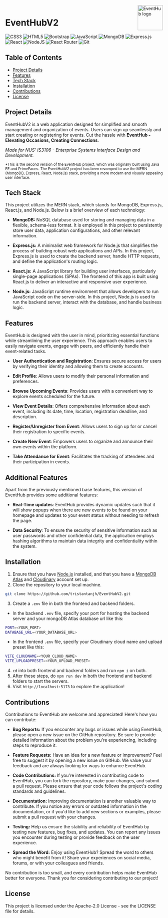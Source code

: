 <img src="/EMS/EMS-war/web/assets/images/logo.png" alt="EventHub logo" title="EventHub" align="right" height="80" />

# EventHubV2 <br/>
![CSS3](https://img.shields.io/badge/css3-%231572B6.svg?style=for-the-badge&logo=css3&logoColor=white) ![HTML5](https://img.shields.io/badge/html5-%23E34F26.svg?style=for-the-badge&logo=html5&logoColor=white) ![Bootstrap](https://img.shields.io/badge/bootstrap-%238511FA.svg?style=for-the-badge&logo=bootstrap&logoColor=white)
![JavaScript](https://img.shields.io/badge/javascript-%23323330.svg?style=for-the-badge&logo=javascript&logoColor=%23F7DF1E) ![MongoDB](https://img.shields.io/badge/MongoDB-%234ea94b.svg?style=for-the-badge&logo=mongodb&logoColor=white) ![Express.js](https://img.shields.io/badge/express.js-%23404d59.svg?style=for-the-badge&logo=express&logoColor=%2361DAFB) ![React](https://img.shields.io/badge/react-%2320232a.svg?style=for-the-badge&logo=react&logoColor=%2361DAFB) ![NodeJS](https://img.shields.io/badge/node.js-6DA55F?style=for-the-badge&logo=node.js&logoColor=white) ![React Router](https://img.shields.io/badge/React_Router-CA4245?style=for-the-badge&logo=react-router&logoColor=white) ![Git](https://img.shields.io/badge/git-%23F05033.svg?style=for-the-badge&logo=git&logoColor=white)

## Table of Contents

- [Project Details](#project-details)
- [Features](#features)
- [Tech Stack](#tech-stack)
- [Installation](#installation)
- [Contributions](#contributions)
- [License](#license)

## Project Details

EventHubV2 is a web application designed for simplified and smooth management and organization of events. Users can sign up seamlessly and start creating or registering for events.
Cut the hassle with **EventHub - Elevating Occasions, Creating Connections**.

_Made for NUS' IS3106 - Enterprise Systems Interface Design and Development._

<sup>*This is the second version of the EventHub project, which was originally built using Java EE and PrimeFaces. The EventHubV2 project has been revamped to use the MERN (MongoDB, Express, React, Node.js) stack, providing a more modern and visually appealing user interface.</sup>

## Tech Stack
This project utilizes the MERN stack, which stands for MongoDB, Express.js, React.js, and Node.js. Below is a brief overview of each technology:

- **MongoDB:** NoSQL database used for storing and managing data in a flexible, schema-less format. It is employed in this project to persistently store user data, application configurations, and other relevant information.
  
- **Express.js:** A minimalist web framework for Node.js that simplifies the process of building robust web applications and APIs. In this project, Express.js is used to create the backend server, handle HTTP requests, and define the application's routing logic.
  
- **React.js:** A JavaScript library for building user interfaces, particularly single-page applications (SPAs). The frontend of this app is built using React.js to deliver an interactive and responsive user experience.
  
- **Node.js:** JavaScript runtime environment that allows developers to run JavaScript code on the server-side. In this project, Node.js is used to run the backend server, interact with the database, and handle business logic.

## Features
EventHub is designed with the user in mind, prioritizing essential functions while streamlining the user experience. This approach enables users to easily navigate events, engage with peers, and efficiently handle their event-related tasks.

- **User Authentication and Registration**: Ensures secure access for users by verifying their identity and allowing them to create accounts.
  
- **Edit Profile**: Allows users to modify their personal information and preferences.
  
- **Browse Upcoming Events**: Provides users with a convenient way to explore events scheduled for the future.
  
- **View Event Details**: Offers comprehensive information about each event, including its date, time, location, registration deadline, and description.
  
- **Register/Unregister from Event**: Allows users to sign up for or cancel their registration to specific events.
  
- **Create New Event**: Empowers users to organize and announce their own events within the platform.
  
- **Take Attendance for Event**: Facilitates the tracking of attendees and their participation in events.

## Additional Features
Apart from the previously mentioned base features, this version of EventHub provides some additional features:

- **Real-Time updates**: EventHub provides dynamic updates such that it will show popups when there are new events to be found on your homepage and updates to your event status without needing to refresh the page.

- **Data Security**: To ensure the security of sensitive information such as user passwords and other confidential data, the application employs hashing algorithms to maintain data integrity and confidentiality within the system.

## Installation
1. Ensure that you have [Node.js](https://nodejs.org/en) installed, and that you have a [MongoDB Atlas](https://www.mongodb.com/atlas/database) and [Cloudinary](https://cloudinary.com/) account set up.
2.	Clone the repository to your local machine.
```bash
git clone https://github.com/tristantanjh/EventHubV2.git
```
3.	Create a `.env` file in both the frontend and backend folders.
  - In the backend `.env` file, specify your port for hosting the backend server and your mongoDB Atlas database url like this:
```bash
PORT=<YOUR_PORT>
DATABASE_URL=<YOUR_DATABASE_URL>
```
  - In the frontend `.env` file, specify your Cloudinary cloud name and upload preset like this:
```bash
VITE_CLOUDNAME=<YOUR_CLOUD_NAME>
VITE_UPLOADPRESET=<YOUR_UPLOAD_PRESET>
```
4.	`cd` into both frontend and backend folders and run `npm i` on both.
5.	After these steps, do `npm run dev` in both the frontend and backend folders to start the servers.
6.   Visit `http://localhost:5173` to explore the application! 

## Contributions
Contributions to EventHub are welcome and appreciated! Here's how you can contribute:

- **Bug Reports:** If you encounter any bugs or issues while using EventHub, please open a new issue on the GitHub repository. Be sure to provide detailed information about the problem you're experiencing, including steps to reproduce it.
  
- **Feature Requests:** Have an idea for a new feature or improvement? Feel free to suggest it by opening a new issue on GitHub. We value your feedback and are always looking for ways to enhance EventHub.
  
- **Code Contributions:** If you're interested in contributing code to EventHub, you can fork the repository, make your changes, and submit a pull request. Please ensure that your code follows the project's coding standards and guidelines.
  
- **Documentation:** Improving documentation is another valuable way to contribute. If you notice any errors or outdated information in the documentation, or if you'd like to add new sections or examples, please submit a pull request with your changes.
  
- **Testing:** Help us ensure the stability and reliability of EventHub by testing new features, bug fixes, and updates. You can report any issues you encounter during testing or provide feedback on the user experience.
  
- **Spread the Word:** Enjoy using EventHub? Spread the word to others who might benefit from it! Share your experiences on social media, forums, or with your colleagues and friends.

No contribution is too small, and every contribution helps make EventHub better for everyone. Thank you for considering contributing to our project!

## License
This project is licensed under the Apache-2.0 License - see the LICENSE file for details.
